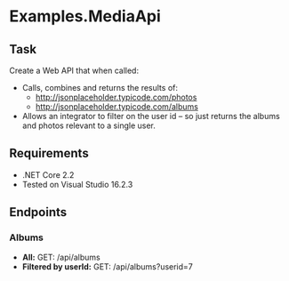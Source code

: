 # Examples.MediaApi

## Task

Create a Web API that when called:
- Calls, combines and returns the results of:
  - http://jsonplaceholder.typicode.com/photos
  - http://jsonplaceholder.typicode.com/albums
- Allows an integrator to filter on the user id – so just returns the albums and photos relevant
to a single user.

## Requirements

- .NET Core 2.2
- Tested on Visual Studio 16.2.3

## Endpoints

### Albums

- **All:** GET: /api/albums
- **Filtered by userId:** GET: /api/albums?userid=7
